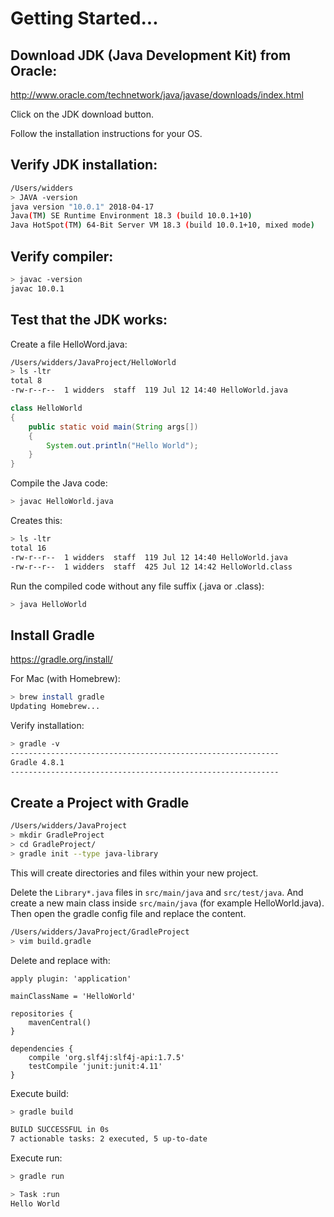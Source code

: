 # Getting Started...

## Download JDK (Java Development Kit) from Oracle:

http://www.oracle.com/technetwork/java/javase/downloads/index.html

Click on the JDK download button.

Follow the installation instructions for your OS.

## Verify JDK installation:

```bash
/Users/widders
> JAVA -version
java version "10.0.1" 2018-04-17
Java(TM) SE Runtime Environment 18.3 (build 10.0.1+10)
Java HotSpot(TM) 64-Bit Server VM 18.3 (build 10.0.1+10, mixed mode)
```

## Verify compiler:

```bash
> javac -version
javac 10.0.1
```

## Test that the JDK works:

Create a file HelloWord.java:

```bash
/Users/widders/JavaProject/HelloWorld
> ls -ltr
total 8
-rw-r--r--  1 widders  staff  119 Jul 12 14:40 HelloWorld.java
```

```java
class HelloWorld
{
    public static void main(String args[])
    {
        System.out.println("Hello World");
    }
}
```

Compile the Java code:
```bash
> javac HelloWorld.java
```

Creates this:
```bash
> ls -ltr
total 16
-rw-r--r--  1 widders  staff  119 Jul 12 14:40 HelloWorld.java
-rw-r--r--  1 widders  staff  425 Jul 12 14:42 HelloWorld.class
```

Run the compiled code without any file suffix (.java or .class):
```bash
> java HelloWorld
```

## Install Gradle

https://gradle.org/install/

For Mac (with Homebrew):
```bash
> brew install gradle
Updating Homebrew...
```

Verify installation:
```bash
> gradle -v
------------------------------------------------------------
Gradle 4.8.1
------------------------------------------------------------
```

## Create a Project with Gradle

```bash
/Users/widders/JavaProject
> mkdir GradleProject
> cd GradleProject/
> gradle init --type java-library
```

This will create directories and files within your new project.

Delete the `Library*.java` files in `src/main/java` and `src/test/java`.
And create a new main class inside `src/main/java` (for example HelloWorld.java).
Then open the gradle config file and replace the content.
```bash
/Users/widders/JavaProject/GradleProject
> vim build.gradle
```
Delete and replace with:
```
apply plugin: 'application'

mainClassName = 'HelloWorld'

repositories {
    mavenCentral()
}

dependencies {
    compile 'org.slf4j:slf4j-api:1.7.5'
    testCompile 'junit:junit:4.11'
}
```

Execute build:
```bash
> gradle build

BUILD SUCCESSFUL in 0s
7 actionable tasks: 2 executed, 5 up-to-date
```

Execute run:
```bash
> gradle run

> Task :run
Hello World
```


